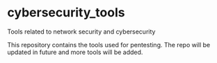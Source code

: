 # cybersecurity_tools

Tools related to network security and cybersecurity

This repository contains the tools used for pentesting. The repo will be updated in future and more tools will be added.
